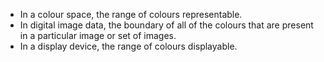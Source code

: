 - In a colour space, the range of colours representable. 
- In digital image data, the boundary of all of the colours that are present in a particular image or set of images. 
- In a display device, the range of colours displayable. 
